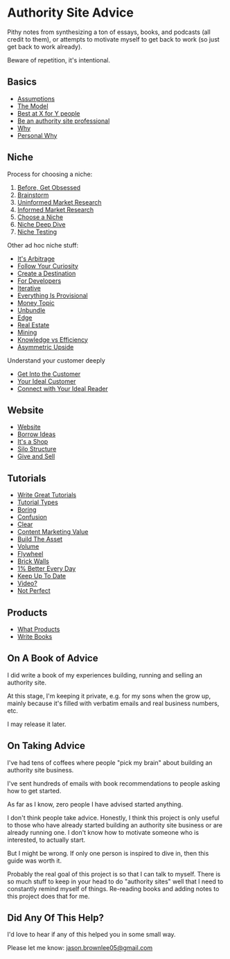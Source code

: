 # Authority Site Advice

Pithy notes from synthesizing a ton of essays, books, and podcasts (all credit to them), or attempts to motivate myself to get back to work (so just get back to work already).

Beware of repetition, it's intentional.

## Basics

* [Assumptions](assumptions.md)
* [The Model](model.md)
* [Best at X for Y people](x_for_y.md)
* [Be an authority site professional](pro.md)
* [Why](why.md)
* [Personal Why](personal_why.md)

## Niche

Process for choosing a niche:

1. [Before, Get Obsessed](before_obsessed.md)
2. [Brainstorm](brainstorm.md)
3. [Uninformed Market Research](uninformed_market_research.md)
4. [Informed Market Research](informed_market_research.md)
5. [Choose a Niche](choose_a_niche.md)
6. [Niche Deep Dive](niche_deep_dive.md)
7. [Niche Testing](niche_testing.md)

Other ad hoc niche stuff:

* [It's Arbitrage](arbitrage.md)
* [Follow Your Curiosity](curiosity.md)
* [Create a Destination](destination.md)
* [For Developers](for_developers.md)
* [Iterative](iterative.md)
* [Everything Is Provisional](everything_is_provisional.md)
* [Money Topic](money_topic.md)
* [Unbundle](unbundle.md)
* [Edge](edge.md)
* [Real Estate](realestate.md)
* [Mining](mining.md)
* [Knowledge vs Efficiency](knowledge_efficiency.md)
* [Asymmetric Upside](asymmetry.md)

Understand your customer deeply

* [Get Into the Customer](get_into_the_customer.md)
* [Your Ideal Customer](your_ideal_customer.md)
* [Connect with Your Ideal Reader](connect_with_your_ideal_reader.md)

## Website

* [Website](website.md)
* [Borrow Ideas](borrow.md)
* [It's a Shop](shop.md)
* [Silo Structure](silo.md)
* [Give and Sell](give_and_sell.md)

## Tutorials

* [Write Great Tutorials](great_tutorials.md)
* [Tutorial Types](tutorial_types.md)
* [Boring](boring.md)
* [Confusion](confusion.md)
* [Clear](clear.md)
* [Content Marketing Value](content_marketing_value.md)
* [Build The Asset](build_asset.md)
* [Volume](volume.md)
* [Flywheel](flywheel.md)
* [Brick Walls](brick_walls.md)
* [1% Better Every Day](one_percent.md)
* [Keep Up To Date](up_to_date.md)
* [Video?](video.md)
* [Not Perfect](not_perfect.md)

## Products

* [What Products](what_products.md)
* [Write Books](write_books.md)


## On A Book of Advice

I did write a book of my experiences building, running and selling an authority site.

At this stage, I'm keeping it private, e.g. for my sons when the grow up, mainly because it's filled with verbatim emails and real business numbers, etc.

I may release it later.


## On Taking Advice

I've had tens of coffees where people "pick my brain" about building an authority site business.

I've sent hundreds of emails with book recommendations to people asking how to get started.

As far as I know, zero people I have advised started anything.

I don't think people take advice. Honestly, I think this project is only useful to those who have already started building an authority site business or are already running one. I don't know how to motivate someone who is interested, to actually start.

But I might be wrong. If only one person is inspired to dive in, then this guide was worth it.

Probably the real goal of this project is so that I can talk to myself. There is so much stuff to keep in your head to do "authority sites" well that I need to constantly remind myself of things. Re-reading books and adding notes to this project does that for me.

## Did Any Of This Help?

I'd love to hear if any of this helped you in some small way.

Please let me know: jason.brownlee05@gmail.com


